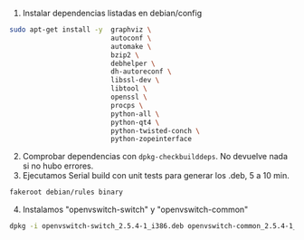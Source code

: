 1. Instalar dependencias listadas en debian/config
``` bash
sudo apt-get install -y  graphviz \
                         autoconf \
                         automake \
                         bzip2 \
                         debhelper \
                         dh-autoreconf \
                         libssl-dev \
                         libtool \
                         openssl \
                         procps \
                         python-all \
                         python-qt4 \
                         python-twisted-conch \
                         python-zopeinterface
```
2. Comprobar dependencias con ```dpkg-checkbuilddeps```. No devuelve nada si no hubo errores.
3. Ejecutamos Serial build con unit tests para generar los .deb, 5 a 10 min.
``` bash
fakeroot debian/rules binary
```
4. Instalamos "openvswitch-switch" y "openvswitch-common"
``` bash
dpkg -i openvswitch-switch_2.5.4-1_i386.deb openvswitch-common_2.5.4-1_i386.deb
```

